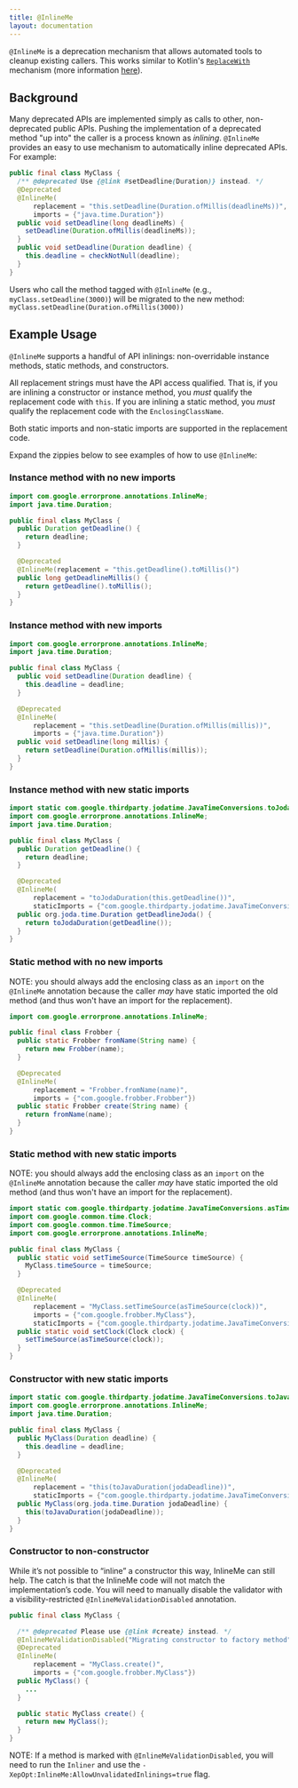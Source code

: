 ```yaml
---
title: @InlineMe
layout: documentation
---
```


`@InlineMe` is a deprecation mechanism that allows automated tools to cleanup
existing callers. This works similar to Kotlin's
[`ReplaceWith`](https://kotlinlang.org/api/latest/jvm/stdlib/kotlin/-replace-with/)
mechanism (more information
[here](https://readyset.build/kotlin-deprecation-goodies-a35a397aa9b5)).

## Background

Many deprecated APIs are implemented simply as calls to other, non-deprecated
public APIs. Pushing the implementation of a deprecated method "up into" the
caller is a process known as _inlining_. `@InlineMe` provides an easy to use
mechanism to automatically inline deprecated APIs. For example:

```java
public final class MyClass {
  /** @deprecated Use {@link #setDeadline(Duration)} instead. */
  @Deprecated
  @InlineMe(
      replacement = "this.setDeadline(Duration.ofMillis(deadlineMs))",
      imports = {"java.time.Duration"})
  public void setDeadline(long deadlineMs) {
    setDeadline(Duration.ofMillis(deadlineMs));
  }
  public void setDeadline(Duration deadline) {
    this.deadline = checkNotNull(deadline);
  }
}
```

Users who call the method tagged with `@InlineMe` (e.g.,
`myClass.setDeadline(3000)`) will be migrated to the new method:
`myClass.setDeadline(Duration.ofMillis(3000))`

## Example Usage

`@InlineMe` supports a handful of API inlinings: non-overridable instance
methods, static methods, and constructors.

All replacement strings must have the API access qualified. That is, if you are
inlining a constructor or instance method, you *must* qualify the replacement
code with `this`. If you are inlining a static method, you *must* qualify the
replacement code with the `EnclosingClassName`.

Both static imports and non-static imports are supported in the replacement
code.

Expand the zippies below to see examples of how to use `@InlineMe`:

### Instance method with no new imports

```java
import com.google.errorprone.annotations.InlineMe;
import java.time.Duration;

public final class MyClass {
  public Duration getDeadline() {
    return deadline;
  }

  @Deprecated
  @InlineMe(replacement = "this.getDeadline().toMillis()")
  public long getDeadlineMillis() {
    return getDeadline().toMillis();
  }
}
```

### Instance method with new imports

```java
import com.google.errorprone.annotations.InlineMe;
import java.time.Duration;

public final class MyClass {
  public void setDeadline(Duration deadline) {
    this.deadline = deadline;
  }

  @Deprecated
  @InlineMe(
      replacement = "this.setDeadline(Duration.ofMillis(millis))",
      imports = {"java.time.Duration"})
  public void setDeadline(long millis) {
    return setDeadline(Duration.ofMillis(millis));
  }
}
```

### Instance method with new static imports

```java
import static com.google.thirdparty.jodatime.JavaTimeConversions.toJodaDuration;
import com.google.errorprone.annotations.InlineMe;
import java.time.Duration;

public final class MyClass {
  public Duration getDeadline() {
    return deadline;
  }

  @Deprecated
  @InlineMe(
      replacement = "toJodaDuration(this.getDeadline())",
      staticImports = {"com.google.thirdparty.jodatime.JavaTimeConversions.toJodaDuration"})
  public org.joda.time.Duration getDeadlineJoda() {
    return toJodaDuration(getDeadline());
  }
}
```

### Static method with no new imports

NOTE: you should always add the enclosing class as an `import` on the
`@InlineMe` annotation because the caller _may_ have static imported the old
method (and thus won't have an import for the replacement).

```java
import com.google.errorprone.annotations.InlineMe;

public final class Frobber {
  public static Frobber fromName(String name) {
    return new Frobber(name);
  }

  @Deprecated
  @InlineMe(
      replacement = "Frobber.fromName(name)",
      imports = {"com.google.frobber.Frobber"})
  public static Frobber create(String name) {
    return fromName(name);
  }
}
```

### Static method with new static imports

NOTE: you should always add the enclosing class as an `import` on the
`@InlineMe` annotation because the caller _may_ have static imported the old
method (and thus won't have an import for the replacement).

```java
import static com.google.thirdparty.jodatime.JavaTimeConversions.asTimeSource;
import com.google.common.time.Clock;
import com.google.common.time.TimeSource;
import com.google.errorprone.annotations.InlineMe;

public final class MyClass {
  public static void setTimeSource(TimeSource timeSource) {
    MyClass.timeSource = timeSource;
  }

  @Deprecated
  @InlineMe(
      replacement = "MyClass.setTimeSource(asTimeSource(clock))",
      imports = {"com.google.frobber.MyClass"},
      staticImports = {"com.google.thirdparty.jodatime.JavaTimeConversions.asTimeSource"})
  public static void setClock(Clock clock) {
    setTimeSource(asTimeSource(clock));
  }
}
```

### Constructor with new static imports

```java
import static com.google.thirdparty.jodatime.JavaTimeConversions.toJavaDuration;
import com.google.errorprone.annotations.InlineMe;
import java.time.Duration;

public final class MyClass {
  public MyClass(Duration deadline) {
    this.deadline = deadline;
  }

  @Deprecated
  @InlineMe(
      replacement = "this(toJavaDuration(jodaDeadline))",
      staticImports = {"com.google.thirdparty.jodatime.JavaTimeConversions.toJavaDuration"})
  public MyClass(org.joda.time.Duration jodaDeadline) {
    this(toJavaDuration(jodaDeadline));
  }
}
```

### Constructor to non-constructor

While it’s not possible to “inline” a constructor this way, InlineMe can still
help. The catch is that the InlineMe code will not match the implementation’s
code. You will need to manually disable the validator with a
visibility-restricted `@InlineMeValidationDisabled` annotation.

```java
public final class MyClass {

  /** @deprecated Please use {@link #create} instead. */
  @InlineMeValidationDisabled("Migrating constructor to factory method")
  @Deprecated
  @InlineMe(
      replacement = "MyClass.create()",
      imports = {"com.google.frobber.MyClass"})
  public MyClass() {
    ...
  }

  public static MyClass create() {
    return new MyClass();
  }
}
```

NOTE: If a method is marked with `@InlineMeValidationDisabled`, you will need to
run the `Inliner` and use the `-XepOpt:InlineMe:AllowUnvalidatedInlinings=true`
flag.

